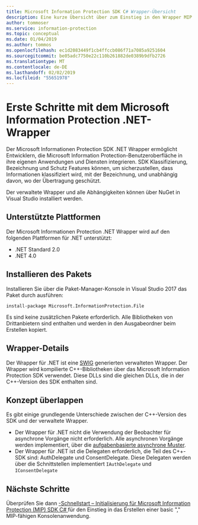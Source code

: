 ```yaml
---
title: Microsoft Information Protection SDK C# Wrapper-Übersicht
description: Eine kurze Übersicht über zum Einstieg in den Wrapper MIP SDK für .NET sowie die Unterschiede zwischen den Wrapper für .NET und C++-SDK.
author: tommoser
ms.service: information-protection
ms.topic: conceptual
ms.date: 01/04/2019
ms.author: tommos
ms.openlocfilehash: ec1d2083449f1cb4ffccb086f71a7085a9251604
ms.sourcegitcommit: be05adc7750e22c110b261882de0389b9dfb2726
ms.translationtype: MT
ms.contentlocale: de-DE
ms.lasthandoff: 02/02/2019
ms.locfileid: "55651978"
---
```

# <a name="getting-started-with-the-microsoft-information-protection-net-wrapper"></a>Erste Schritte mit dem Microsoft Information Protection .NET-Wrapper

Der Microsoft Informationen Protection SDK .NET Wrapper ermöglicht Entwicklern, die Microsoft Information Protection-Benutzeroberfläche in ihre eigenen Anwendungen und Diensten integrieren. SDK Klassifizierung, Bezeichnung und Schutz Features können, um sicherzustellen, dass Informationen klassifiziert wird, mit der Bezeichnung, und unabhängig davon, wo der Übertragung geschützt. 

Der verwaltete Wrapper und alle Abhängigkeiten können über NuGet in Visual Studio installiert werden.

## <a name="supported-platforms"></a>Unterstützte Plattformen

Der Microsoft Informationen Protection .NET Wrapper wird auf den folgenden Plattformen für .NET unterstützt:

* .NET Standard 2.0
* .NET 4.0

## <a name="installing-the-package"></a>Installieren des Pakets

Installieren Sie über die Paket-Manager-Konsole in Visual Studio 2017 das Paket durch ausführen:

`install-package Microsoft.InformationProtection.File`

Es sind keine zusätzlichen Pakete erforderlich. Alle Bibliotheken von Drittanbietern sind enthalten und werden in den Ausgabeordner beim Erstellen kopiert.

## <a name="wrapper-details"></a>Wrapper-Details

Der Wrapper für .NET ist eine [SWIG](https://swig.org/) generierten verwalteten Wrapper. Der Wrapper wird kompilierte C++-Bibliotheken über das Microsoft Information Protection SDK verwendet. Diese DLLs sind die gleichen DLLs, die in der C++-Version des SDK enthalten sind.

## <a name="concept-overlap"></a>Konzept überlappen

Es gibt einige grundlegende Unterschiede zwischen der C++-Version des SDK und der verwaltete Wrapper.

* Der Wrapper für .NET nicht die Verwendung der Beobachter für asynchrone Vorgänge nicht erforderlich. Alle asynchronen Vorgänge werden implementiert, über die [aufgabenbasierte asynchrone Muster](https://docs.microsoft.com/en-us/dotnet/standard/asynchronous-programming-patterns/task-based-asynchronous-pattern-tap).
* Der Wrapper für .NET ist die Delegaten erforderlich, die Teil des C++-SDK sind: AuthDelegate und ConsentDelegate. Diese Delegaten werden über die Schnittstellen implementiert `IAuthDelegate` und `IConsentDelegate`

## <a name="next-steps"></a>Nächste Schritte

Überprüfen Sie dann [-Schnellstart – Initialisierung für Microsoft Information Protection (MIP) SDK C# ](quick-app-initialization-csharp.md) für den Einstieg in das Erstellen einer basic "," MIP-fähigen Konsolenanwendung.
